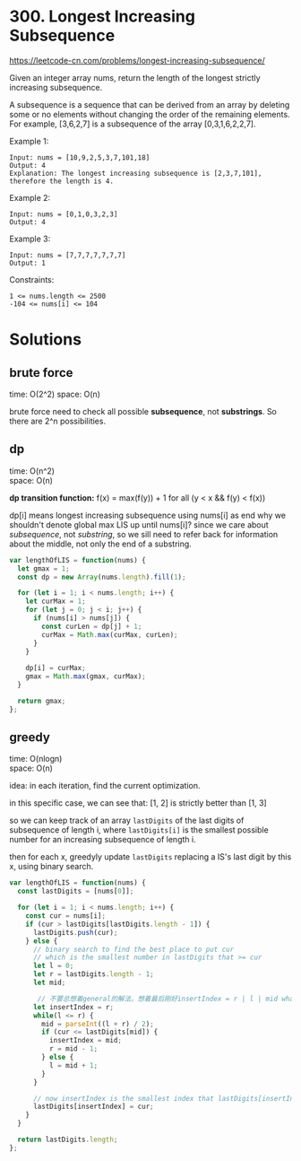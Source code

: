 # 300. Longest Increasing Subsequence
https://leetcode-cn.com/problems/longest-increasing-subsequence/

Given an integer array nums, return the length of the longest strictly increasing subsequence.

A subsequence is a sequence that can be derived from an array by deleting some or no elements without changing the order of the remaining elements. For example, [3,6,2,7] is a subsequence of the array [0,3,1,6,2,2,7].

Example 1:
```
Input: nums = [10,9,2,5,3,7,101,18]
Output: 4
Explanation: The longest increasing subsequence is [2,3,7,101], therefore the length is 4.
```
Example 2:
```
Input: nums = [0,1,0,3,2,3]
Output: 4
```
Example 3:
```
Input: nums = [7,7,7,7,7,7,7]
Output: 1
```

Constraints:
```
1 <= nums.length <= 2500
-104 <= nums[i] <= 104
```

# Solutions
## brute force
time: O(2^2)
space: O(n)

brute force need to check all possible **subsequence**, not **substrings**. So there are 2^n possibilities. 

## dp
time: O(n^2)  
space: O(n)  

**dp transition function:**  f(x) = max(f(y)) + 1 for all (y < x &&  f(y) < f(x))

dp[i] means longest increasing subsequence using nums[i] as end
why we shouldn't denote global max LIS up until nums[i]?
since we care about *subsequence*, not *substring*, so we sill need to refer back for
information about the middle, not only the end of a substring.
```ts
var lengthOfLIS = function(nums) {
  let gmax = 1;
  const dp = new Array(nums.length).fill(1);

  for (let i = 1; i < nums.length; i++) {
    let curMax = 1;
    for (let j = 0; j < i; j++) {
      if (nums[i] > nums[j]) {
        const curLen = dp[j] + 1;
        curMax = Math.max(curMax, curLen);
      }
    }
    
    dp[i] = curMax;
    gmax = Math.max(gmax, curMax);
  }

  return gmax;
};
```

## greedy
time: O(nlogn)  
space: O(n)  

idea: in each iteration, find the current optimization.

in this specific case, we can see that:
[1, 2] is strictly better than [1, 3]

so we can keep track of an array `lastDigits` of the last digits of subsequence of length i, where `lastDigits[i]` is the smallest possible number for an increasing subsequence of length i.

then for each x, greedyly update `lastDigits` replacing a IS's last digit by this x, using binary search.

```ts
var lengthOfLIS = function(nums) {
  const lastDigits = [nums[0]];

  for (let i = 1; i < nums.length; i++) {
    const cur = nums[i];
    if (cur > lastDigits[lastDigits.length - 1]) {
      lastDigits.push(cur);
    } else {
      // binary search to find the best place to put cur
      // which is the smallest number in lastDigits that >= cur
      let l = 0;
      let r = lastDigits.length - 1;
      let mid;

       // 不要总想着general的解法，想着最后刚好insertIndex = r | l | mid whatever, 可以稍微hardcode一点，一直更新inserIndex
      let insertIndex = r;   
      while(l <= r) {
        mid = parseInt((l + r) / 2);
        if (cur <= lastDigits[mid]) {
          insertIndex = mid;
          r = mid - 1;
        } else {
          l = mid + 1;
        }
      }

      // now insertIndex is the smallest index that lastDigits[insertIndex] >= cur
      lastDigits[insertIndex] = cur;
    }
  }

  return lastDigits.length;
};
```